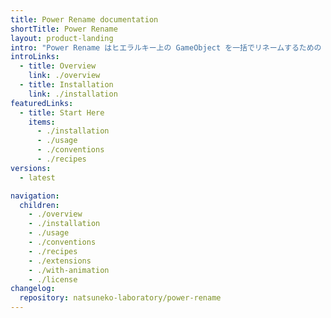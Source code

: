 ```yaml
---
title: Power Rename documentation
shortTitle: Power Rename
layout: product-landing
intro: "Power Rename はヒエラルキー上の GameObject を一括でリネームするための Unity エディタ拡張です。"
introLinks:
  - title: Overview
    link: ./overview
  - title: Installation
    link: ./installation
featuredLinks:
  - title: Start Here
    items:
      - ./installation
      - ./usage
      - ./conventions
      - ./recipes
versions:
  - latest

navigation:
  children:
    - ./overview
    - ./installation
    - ./usage
    - ./conventions
    - ./recipes
    - ./extensions
    - ./with-animation
    - ./license
changelog:
  repository: natsuneko-laboratory/power-rename
---
```

